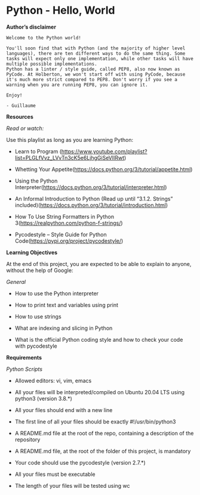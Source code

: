 # Python - Hello, World

**Author’s disclaimer**
```
Welcome to the Python world!

You'll soon find that with Python (and the majority of higher level languages), there are ten different ways to do the same thing. Some tasks will expect only one implementation, while other tasks will have multiple possible implementations.
Python has a linter / style guide, called PEP8, also now known as PyCode. At Holberton, we won't start off with using PyCode, because it's much more strict compared to PEP8. Don't worry if you see a warning when you are running PEP8, you can ignore it.

Enjoy!

- Guillaume
```

**Resources**

*Read or watch:*

Use this playlist as long as you are learning Python:

- Learn to Program (https://www.youtube.com/playlist?list=PLGLfVvz_LVvTn3cK5e6LjhgGiSeVlIRwt)

- Whetting Your Appetite(https://docs.python.org/3/tutorial/appetite.html)

- Using the Python Interpreter(https://docs.python.org/3/tutorial/interpreter.html)

- An Informal Introduction to Python (Read up until “3.1.2. Strings” included)(https://docs.python.org/3/tutorial/introduction.html)

- How To Use String Formatters in Python 3(https://realpython.com/python-f-strings/)

- Pycodestyle – Style Guide for Python Code(https://pypi.org/project/pycodestyle/)

**Learning Objectives**

At the end of this project, you are expected to be able to explain to anyone, without the help of Google:

*General*

- How to use the Python interpreter

- How to print text and variables using print

- How to use strings

- What are indexing and slicing in Python

- What is the official Python coding style and how to check your code with pycodestyle

**Requirements**

*Python Scripts*

- Allowed editors: vi, vim, emacs

- All your files will be interpreted/compiled on Ubuntu 20.04 LTS using python3 (version 3.8.*)

- All your files should end with a new line

- The first line of all your files should be exactly #!/usr/bin/python3

- A README.md file at the root of the repo, containing a description of the repository

- A README.md file, at the root of the folder of this project, is mandatory

- Your code should use the pycodestyle (version 2.7.*)

- All your files must be executable

- The length of your files will be tested using wc